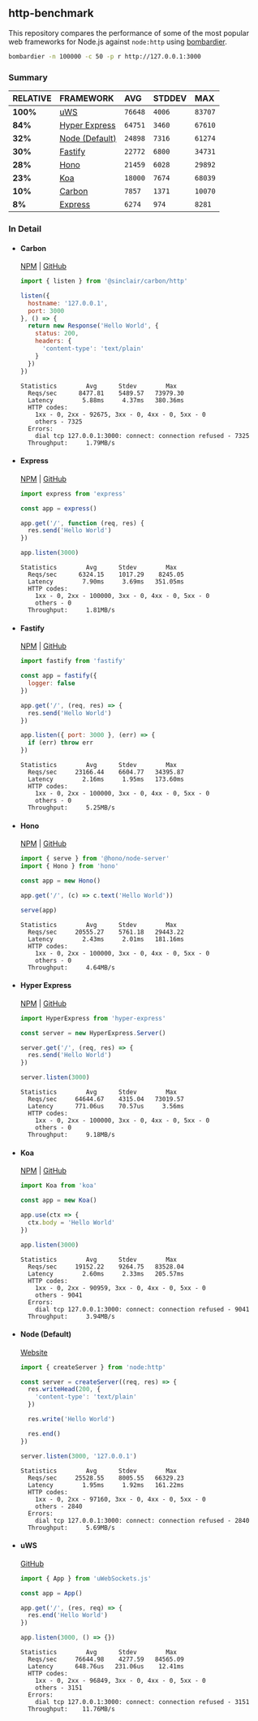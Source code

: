 ## http-benchmark

This repository compares the performance of some of the most popular web frameworks for Node.js against `node:http` using [bombardier](https://github.com/codesenberg/bombardier).

```bash
bombardier -n 100000 -c 50 -p r http://127.0.0.1:3000
```

### Summary

| RELATIVE | FRAMEWORK | AVG | STDDEV | MAX |
| :--- | :--- | :--- | :--- | :--- |
| **100%** | [uWS](#uws) | `76648` | `4006` | `83707` |
| **84%** | [Hyper Express](#hyper-express) | `64751` | `3460` | `67610` |
| **32%** | [Node (Default)](#node-default) | `24898` | `7316` | `61274` |
| **30%** | [Fastify](#fastify) | `22772` | `6800` | `34731` |
| **28%** | [Hono](#hono) | `21459` | `6028` | `29892` |
| **23%** | [Koa](#koa) | `18000` | `7674` | `68039` |
| **10%** | [Carbon](#carbon) | `7857` | `1371` | `10070` |
| **8%** | [Express](#express) | `6274` | `974` | `8281` |


### In Detail

- #### Carbon
  [NPM](https://npmjs.com/@sinclair/carbon) | [GitHub](https://github.com/sinclairzx81/carbon)
  ```js
  import { listen } from '@sinclair/carbon/http'

  listen({
    hostname: '127.0.0.1',
    port: 3000
  }, () => {
    return new Response('Hello World', {
      status: 200,
      headers: {
        'content-type': 'text/plain'
      }
    })
  })
  ```

  ```
  Statistics        Avg      Stdev        Max
    Reqs/sec      8477.81    5489.57   73979.30
    Latency        5.88ms     4.37ms   380.36ms
    HTTP codes:
      1xx - 0, 2xx - 92675, 3xx - 0, 4xx - 0, 5xx - 0
      others - 7325
    Errors:
      dial tcp 127.0.0.1:3000: connect: connection refused - 7325
    Throughput:     1.79MB/s
  ```

- #### Express
  [NPM](https://npmjs.com/express) | [GitHub](https://github.com/expressjs/express)
  ```js
  import express from 'express'

  const app = express()

  app.get('/', function (req, res) {
    res.send('Hello World')
  })

  app.listen(3000)
  ```

  ```
  Statistics        Avg      Stdev        Max
    Reqs/sec      6324.15    1017.29    8245.05
    Latency        7.90ms     3.69ms   351.05ms
    HTTP codes:
      1xx - 0, 2xx - 100000, 3xx - 0, 4xx - 0, 5xx - 0
      others - 0
    Throughput:     1.81MB/s
  ```

- #### Fastify
  [NPM](https://npmjs.com/fastify) | [GitHub](https://github.com/fastify/fastify)
  ```js
  import fastify from 'fastify'

  const app = fastify({
    logger: false
  })

  app.get('/', (req, res) => {
    res.send('Hello World')
  })

  app.listen({ port: 3000 }, (err) => {
    if (err) throw err
  })
  ```

  ```
  Statistics        Avg      Stdev        Max
    Reqs/sec     23166.44    6604.77   34395.87
    Latency        2.16ms     1.95ms   173.60ms
    HTTP codes:
      1xx - 0, 2xx - 100000, 3xx - 0, 4xx - 0, 5xx - 0
      others - 0
    Throughput:     5.25MB/s
  ```

- #### Hono
  [NPM](https://npmjs.com/hono) | [GitHub](https://github.com/honojs/hono)
  ```js
  import { serve } from '@hono/node-server'
  import { Hono } from 'hono'

  const app = new Hono()

  app.get('/', (c) => c.text('Hello World'))

  serve(app)
  ```

  ```
  Statistics        Avg      Stdev        Max
    Reqs/sec     20555.27    5761.18   29443.22
    Latency        2.43ms     2.01ms   181.16ms
    HTTP codes:
      1xx - 0, 2xx - 100000, 3xx - 0, 4xx - 0, 5xx - 0
      others - 0
    Throughput:     4.64MB/s
  ```

- #### Hyper Express
  [NPM](https://npmjs.com/hyper-express) | [GitHub](https://github.com/kartikk221/hyper-express)
  ```js
  import HyperExpress from 'hyper-express'

  const server = new HyperExpress.Server()

  server.get('/', (req, res) => {
    res.send('Hello World')
  })

  server.listen(3000)
  ```

  ```
  Statistics        Avg      Stdev        Max
    Reqs/sec     64644.67    4315.04   73019.57
    Latency      771.06us    70.57us     3.56ms
    HTTP codes:
      1xx - 0, 2xx - 100000, 3xx - 0, 4xx - 0, 5xx - 0
      others - 0
    Throughput:     9.18MB/s
  ```

- #### Koa
  [NPM](https://npmjs.com/koa) | [GitHub](https://github.com/koajs/koa)
  ```js
  import Koa from 'koa'

  const app = new Koa()

  app.use(ctx => {
    ctx.body = 'Hello World'
  })

  app.listen(3000)
  ```

  ```
  Statistics        Avg      Stdev        Max
    Reqs/sec     19152.22    9264.75   83528.04
    Latency        2.60ms     2.33ms   205.57ms
    HTTP codes:
      1xx - 0, 2xx - 90959, 3xx - 0, 4xx - 0, 5xx - 0
      others - 9041
    Errors:
      dial tcp 127.0.0.1:3000: connect: connection refused - 9041
    Throughput:     3.94MB/s
  ```

- #### Node (Default)
  [Website](https://nodejs.org/api/http.html)
  ```js
  import { createServer } from 'node:http'

  const server = createServer((req, res) => {
    res.writeHead(200, {
      'content-type': 'text/plain'
    })

    res.write('Hello World')

    res.end()
  })

  server.listen(3000, '127.0.0.1')
  ```

  ```
  Statistics        Avg      Stdev        Max
    Reqs/sec     25528.55    8005.55   66329.23
    Latency        1.95ms     1.92ms   161.22ms
    HTTP codes:
      1xx - 0, 2xx - 97160, 3xx - 0, 4xx - 0, 5xx - 0
      others - 2840
    Errors:
      dial tcp 127.0.0.1:3000: connect: connection refused - 2840
    Throughput:     5.69MB/s
  ```

- #### uWS
  [GitHub](https://github.com/uNetworking/uWebSockets.js)
  ```js
  import { App } from 'uWebSockets.js'

  const app = App()

  app.get('/', (res, req) => {
    res.end('Hello World')
  })

  app.listen(3000, () => {})
  ```

  ```
  Statistics        Avg      Stdev        Max
    Reqs/sec     76644.98    4277.59   84565.09
    Latency      648.76us   231.06us    12.41ms
    HTTP codes:
      1xx - 0, 2xx - 96849, 3xx - 0, 4xx - 0, 5xx - 0
      others - 3151
    Errors:
      dial tcp 127.0.0.1:3000: connect: connection refused - 3151
    Throughput:    11.76MB/s
  ```



